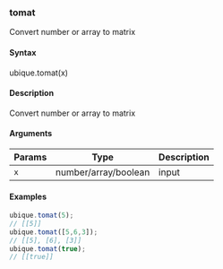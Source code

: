 ### tomat

Convert number or array to matrix


#### Syntax

ubique.tomat(x)


#### Description

Convert number or array to matrix  



#### Arguments

|Params|Type|Description
|---------|----|-----------
|`x` | number/array/boolean | input


#### Examples

```js
ubique.tomat(5);
// [[5]]
ubique.tomat([5,6,3]);
// [[5], [6], [3]]
ubique.tomat(true);
// [[true]]
```

